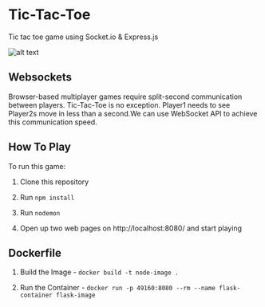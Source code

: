 # Tic-Tac-Toe
Tic tac toe game using Socket.io & Express.js

![alt text](https://github.com/ayushjain-10/Tic-Tac-Toe/blob/room/static/pic.png?raw=true)

## Websockets
Browser-based multiplayer games require split-second communication between players. Tic-Tac-Toe is no exception. Player1 needs to see Player2s move in less than a second.We can use WebSocket API to achieve this communication speed.

## How To Play
To run this game: 

1. Clone this repository

2. Run `npm install`

3. Run `nodemon`

4. Open up two web pages on http://localhost:8080/ and start playing

## Dockerfile

1. Build the Image - 
`docker build -t node-image .`

2. Run the Container -
`docker run -p 49160:8080 --rm --name flask-container flask-image`
